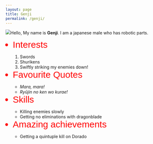 ```yaml
---
layout: page
title: Genji
permalink: /genji/
---
```

<html>
	<head>
		<title>Genji</title>
	</head>
	<body>
	<img src="https://s3.amazonaws.com/codecademy-blog/assets/ninja_zpsa5dbe37a.jpg"
	    <p>Hello, My name is <strong>Genji</strong>. I am a japanese male who has robotic parts.</p>
	    <ul>
	        <li style="color:red ; font-size:30px ; font-family: Arial">Interests</li>
	            <ol>
	                <li>Swords</li>
	                <li>Shurikens</li>
	                <li>Swiftly striking my enemies down!</li>
	            </ol>
	        <li style="color:red ; font-size:30px ; font-family: Arial">Favourite Quotes</li>
	            <ul>
	                <li><em>Mara, mara!</em></li>
	                <li><em>Ryūjin no ken wo kurae!</em></li>
	            </ul>
	        <li style="color:red ; font-size:30px ; font-family: Arial">Skills</li>
	            <ul>
	                <li>Killing enemies slowly</li>
	                <li>Getting no eliminations with dragonblade</li>
	            </ul>
	        <li style="color:red ; font-size:30px ; font-family: Arial">Amazing achievements</li>
	            <ul>
	                <li>Getting a quintuple kill on Dorado</li>
	            </ul>
	    </ul>
	</body>
</html>
